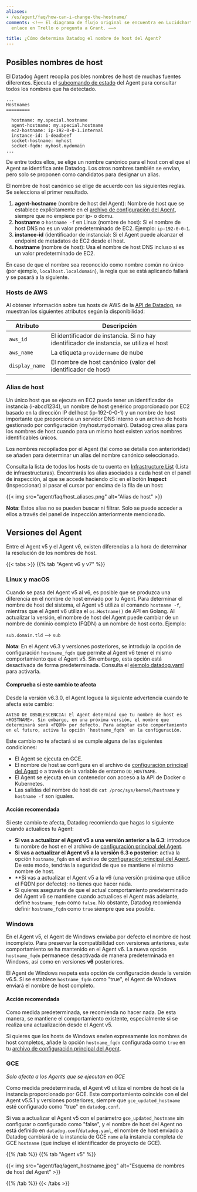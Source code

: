 ```yaml
---
aliases:
- /es/agent/faq/how-can-i-change-the-hostname/
comments: <!–– El diagrama de flujo original se encuentra en Lucidchart. Busca el
  enlace en Trello o pregunta a Grant. ––>

title: ¿Cómo determina Datadog el nombre de host del Agent?
---
```


## Posibles nombres de host

El Datadog Agent recopila posibles nombres de host de muchas fuentes diferentes. Ejecuta el [subcomando de estado][1] del Agent para consultar todos los nombres que ha detectado.
```text
...
Hostnames
=========

  hostname: my.special.hostname
  agent-hostname: my.special.hostname
  ec2-hostname: ip-192-0-0-1.internal
  instance-id: i-deadbeef
  socket-hostname: myhost
  socket-fqdn: myhost.mydomain
...
```

De entre todos ellos, se elige un nombre canónico para el host con el que el Agent se identifica ante Datadog. Los otros nombres también se envían, pero solo se proponen como candidatos para designar un alias.

El nombre de host canónico se elige de acuerdo con las siguientes reglas. Se selecciona el primer resultado.

1. **agent-hostname** (nombre de host del Agent): Nombre de host que se establece explícitamente en el [archivo de configuración del Agent][2], siempre que no empiece por ip- o domu.
2. **hostname** o `hostname -f` en Linux (nombre de host): Si el nombre de host DNS no es un valor predeterminado de EC2. Ejemplo: `ip-192-0-0-1`.
3. **instance-id** (identificador de instancia): Si el Agent puede alcanzar el endpoint de metadatos de EC2 desde el host.
4. **hostname** (nombre de host): Usa el nombre de host DNS incluso si es un valor predeterminado de EC2.

En caso de que el nombre sea reconocido como nombre común no único (por ejemplo, `localhost.localdomain`), la regla que se está aplicando fallará y se pasará a la siguiente.

### Hosts de AWS

Al obtener información sobre tus hosts de AWS de la [API de Datadog][3], se muestran los siguientes atributos según la disponibilidad:

| Atributo      | Descripción                                         |
|----------------|-----------------------------------------------------|
| `aws_id`       | El identificador de instancia. Si no hay identificador de instancia, se utiliza el host |
| `aws_name`     | La etiqueta `providername` de nube                        |
| `display_name` | El nombre de host canónico (valor del identificador de host)   |

### Alias de host

Un único host que se ejecuta en EC2 puede tener un identificador de instancia (i-abcd1234), un nombre de host genérico proporcionado por EC2 basado en la dirección IP del host (ip-192-0-0-1) y un nombre de host importante que proporciona un servidor DNS interno o un archivo de hosts gestionado por configuración (myhost.mydomain). Datadog crea alias para los nombres de host cuando para un mismo host existen varios nombres identificables únicos.

Los nombres recopilados por el Agent (tal como se detalla con anterioridad) se añaden para determinar un alias del nombre canónico seleccionado.

Consulta la lista de todos los hosts de tu cuenta en [Infrastructure List][4] (Lista de infraestructuras). Encontrarás los alias asociados a cada host en el panel de inspección, al que se accede haciendo clic en el botón **Inspect** (Inspeccionar) al pasar el cursor por encima de la fila de un host:

{{< img src="agent/faq/host_aliases.png" alt="Alias de host"  >}}

**Nota**: Estos alias no se pueden buscar ni filtrar. Solo se puede acceder a ellos a través del panel de inspección anteriormente mencionado.

## Versiones del Agent

Entre el Agent v5 y el Agent v6, existen diferencias a la hora de determinar la resolución de los nombres de host.

{{< tabs >}}
{{% tab "Agent v6 y v7" %}}

### Linux y macOS

Cuando se pasa del Agent v5 al v6, es posible que se produzca una diferencia en el nombre de host enviado por tu Agent. Para determinar el nombre de host del sistema, el Agent v5 utiliza el comando `hostname -f`, mientras que el Agent v6 utiliza el `os.Hostname()` de API en Golang. Al actualizar la versión, el nombre de host del Agent puede cambiar de un nombre de dominio completo (FQDN) a un nombre de host corto. Ejemplo:

`sub.domain.tld` --> `sub`

**Nota**: En el Agent v6.3 y versiones posteriores, se introdujo la opción de configuración `hostname_fqdn` que permite al Agent v6 tener el mismo comportamiento que el Agent v5. Sin embargo, esta opción está desactivada de forma predeterminada. Consulta el [ejemplo datadog.yaml][1] para activarla.

#### Comprueba si este cambio te afecta

Desde la versión v6.3.0, el Agent loguea la siguiente advertencia cuando te afecta este cambio:
```text
AVISO DE OBSOLESCENCIA: El Agent determinó que tu nombre de host es <HOSTNAME>. Sin embargo, en una próxima versión, el nombre que determinará será <FQDN> por defecto. Para adoptar este comportamiento en el futuro, activa la opción `hostname_fqdn` en la configuración.
```

Este cambio no te afectará si se cumple alguna de las siguientes condiciones:

* El Agent se ejecuta en GCE.
* El nombre de host se configura en el archivo de [configuración principal del Agent][2] o a través de la variable de entorno `DD_HOSTNAME`.
* El Agent se ejecuta en un contenedor con acceso a la API de Docker o Kubernetes.
* Las salidas del nombre de host de `cat /proc/sys/kernel/hostname` y `hostname -f` son iguales.

#### Acción recomendada

Si este cambio te afecta, Datadog recomienda que hagas lo siguiente cuando actualices tu Agent:

* **Si vas a actualizar el Agent v5 a una versión anterior a la 6.3**: introduce tu nombre de host en el archivo de [configuración principal del Agent][2].
* **Si vas a actualizar el Agent v5 a la versión 6.3 o posterior**: activa la opción `hostname_fqdn` en el archivo de [configuración principal del Agent][2]. De este modo, tendrás la seguridad de que se mantiene el mismo nombre de host.
* **Si vas a actualizar el Agent v5 a la v6 (una versión próxima que utilice el FQDN por defecto): no tienes que hacer nada.
* Si quieres asegurarte de que el actual comportamiento predeterminado del Agent v6 se mantiene cuando actualices el Agent más adelante, define `hostname_fqdn` como `false`. No obstante, Datadog recomienda definir `hostname_fqdn` como `true` siempre que sea posible.

### Windows

En el Agent v5, el Agent de Windows enviaba por defecto el nombre de host incompleto. Para preservar la compatibilidad con versiones anteriores, este comportamiento se ha mantenido en el Agent v6. La nueva opción `hostname_fqdn` permanece desactivada de manera predeterminada en Windows, así como en versiones **v6** posteriores.

El Agent de Windows respeta esta opción de configuración desde la versión v6.5. Si se establece `hostname_fqdn` como "true", el Agent de Windows enviará el nombre de host completo.

#### Acción recomendada

Como medida predeterminada, se recomienda no hacer nada. De esta manera, se mantiene el comportamiento existente, especialmente si se realiza una actualización desde el Agent v5.

Si quieres que los hosts de Windows envíen expresamente los nombres de host completos, añade la opción `hostname_fqdn` configurada como `true` en tu [archivo de configuración principal del Agent][2].

### GCE

_Solo afecta a los Agents que se ejecutan en GCE_

Como medida predeterminada, el Agent v6 utiliza el nombre de host de la instancia proporcionado por GCE. Este comportamiento coincide con el del Agent v5.5.1 y versiones posteriores, siempre que `gce_updated_hostname` esté configurado como "true" en `datadog.conf`.

Si vas a actualizar el Agent v5 con el parámetro `gce_updated_hostname` sin configurar o configurado como "false", y el nombre de host del Agent no está definido en `datadog.conf`/`datadog.yaml`, el nombre de host enviado a Datadog cambiará de la instancia de GCE `name` a la instancia completa de GCE `hostname` (que incluye el identificador de proyecto de GCE).

[1]: https://github.com/DataDog/datadog-agent/blob/master/pkg/config/config_template.yaml
[2]: /es/agent/guide/agent-configuration-files/#agent-main-configuration-file
{{% /tab %}}
{{% tab "Agent v5" %}}

{{< img src="agent/faq/agent_hostname.jpeg" alt="Esquema de nombres de host del Agent"  >}}

{{% /tab %}}
{{< /tabs >}}

[1]: /es/agent/guide/agent-commands/#agent-status-and-information
[2]: /es/agent/guide/agent-configuration-files/#agent-main-configuration-file
[3]: /es/api/v1/hosts/
[4]: https://app.datadoghq.com/infrastructure
